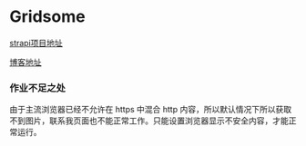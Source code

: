 # Gridsome

[strapi项目地址](https://gitee.com/yanlinchan/blog-backend-strapi)

[博客地址](https://blog-fronted-9v90cpqx8-yanlinchan.vercel.app/)

### 作业不足之处
由于主流浏览器已经不允许在 https 中混合 http 内容，所以默认情况下所以获取不到图片，联系我页面也不能正常工作。只能设置浏览器显示不安全内容，才能正常运行。
